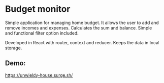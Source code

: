# Budget monitor

Simple application for managing home budget. It allows the user to add and remove incomes and expenses. Calculates the sum and balance. Simple and functional filter option included.

Developed in React with router, context and reducer. Keeps the data in local storage.

## Demo:

https://unwieldy-house.surge.sh/

